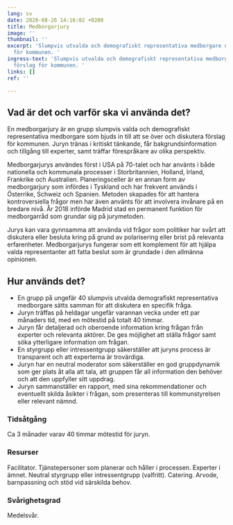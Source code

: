 ```yaml
---
lang: sv
date: 2020-08-26 14:16:02 +0200
title: Medborgarjury
image: ''
thumbnail: ''
excerpt: 'Slumpvis utvalda och demografiskt representativa medborgare diskuterar förslag
  för kommunen. '
ingress-text: 'Slumpvis utvalda och demografiskt representativa medborgare diskuterar
  förslag för kommunen. '
links: []
ref: ''

---
```

## Vad är det och varför ska vi använda det?

En medborgarjury är en grupp slumpvis valda och demografiskt representativa medborgare som bjuds in till att se över och diskutera förslag för kommunen. Juryn tränas i kritiskt tänkande, får bakgrundsinformation och tillgång till experter, samt träffar förespråkare av olika perspektiv.

Medborgarjurys användes först i USA på 70-talet och har använts i både nationella och kommunala processer i Storbritannien, Holland, Irland, Frankrike och Australien. Planeringsceller är en annan form av medborgarjury som infördes i Tyskland och har frekvent används i Österrike, Schweiz och Spanien. Metoden skapades för att hantera kontroversiella frågor men har även använts för att involvera invånare på en bredare nivå. År 2018 införde Madrid stad en permanent funktion för medborgarråd som grundar sig på jurymetoden.

Jurys kan vara gynnsamma att använda vid frågor som politiker har svårt att diskutera eller besluta kring på grund av polarisering eller brist på relevanta erfarenheter. Medborgarjurys fungerar som ett komplement för att hjälpa valda representanter att fatta beslut som är grundade i den allmänna opinionen.

## Hur används det?

* En grupp på ungefär 40 slumpvis utvalda demografiskt representativa medborgare sätts samman för att diskutera en specifik fråga.
* Juryn träffas på heldagar ungefär varannan vecka under ett par månaders tid, med en mötestid på totalt 40 timmar.
* Juryn får detaljerad och oberoende information kring frågan från experter och relevanta aktörer. De ges möjlighet att ställa frågor samt söka ytterligare information om frågan.
* En styrgrupp eller intressentgrupp säkerställer att juryns process är transparent och att experterna är trovärdiga.
* Juryn har en neutral moderator som säkerställer en god gruppdynamik som ger plats åt alla att tala, att gruppen får all information den behöver och att den uppfyller sitt uppdrag.
* Juryn sammanställer en rapport, med sina rekommendationer och eventuellt skilda åsikter i frågan, som presenteras till kommunstyrelsen eller relevant nämnd.

### Tidsåtgång

Ca 3 månader varav 40 timmar mötestid för juryn.

### Resurser

Facilitator. Tjänstepersoner som planerar och håller i processen. Experter i ämnet. Neutral styrgrupp eller intressentgrupp (valfritt). Catering. Arvode, barnpassning och stöd vid särskilda behov.

### Svårighetsgrad

Medelsvår.